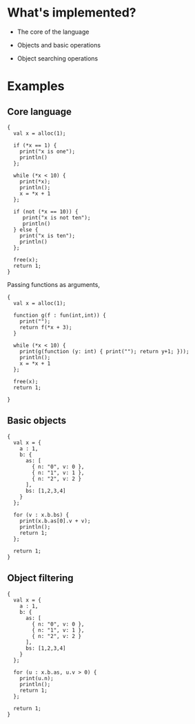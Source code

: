 # What's implemented?

* The core of the language

* Objects and basic operations

* Object searching operations

# Examples
## Core language

    {
      val x = alloc(1);

      if (*x == 1) {
        print("x is one");
        println()
      };

      while (*x < 10) {
        print(*x);
        println();
        x = *x + 1
      };

      if (not (*x == 10)) {
         print("x is not ten");
         println()
      } else {
        print("x is ten");
        println()
      };

      free(x);
      return 1;
    }

Passing functions as arguments,

    {
      val x = alloc(1);

      function g(f : fun(int,int)) {
        print("");
        return f(*x + 3);
      }

      while (*x < 10) {
        print(g(function (y: int) { print(""); return y+1; }));
        println();
        x = *x + 1
      };

      free(x);
      return 1;

    }

## Basic objects

    {
      val x = {
        a : 1,
        b: {
          as: [
            { n: "0", v: 0 },
            { n: "1", v: 1 },
            { n: "2", v: 2 }
          ],
          bs: [1,2,3,4]
        }
      };

      for (v : x.b.bs) {
        print(x.b.as[0].v + v);
        println();
        return 1;
      };

      return 1;
    }

## Object filtering

    {
      val x = {
        a : 1,
        b: {
          as: [
            { n: "0", v: 0 },
            { n: "1", v: 1 },
            { n: "2", v: 2 }
          ],
          bs: [1,2,3,4]
        }
      };

      for (u : x.b.as, u.v > 0) {
        print(u.n);
        println();
        return 1;
      };

      return 1;
    }
